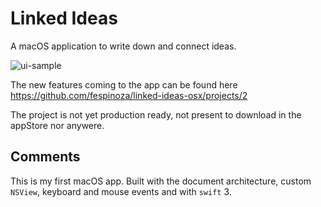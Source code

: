 # Linked Ideas

A macOS application to write down and connect ideas.

![ui-sample](http://i.imgur.com/uhfr5wd.png)

The new features coming to the app can be found here https://github.com/fespinoza/linked-ideas-osx/projects/2

The project is not yet production ready, not present to download in the appStore nor anywere.

## Comments

This is my first macOS app. Built with the document architecture, custom `NSView`, keyboard and mouse events and with `swift` 3.
